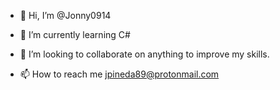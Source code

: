 - 👋 Hi, I’m @Jonny0914

- 🌱 I’m currently learning C#
- 💞️ I’m looking to collaborate on anything to improve my skills.
- 📫 How to reach me jpineda89@protonmail.com

<!---
Jonny0914/Jonny0914 is a ✨ special ✨ repository because its `README.md` (this file) appears on your GitHub profile.
You can click the Preview link to take a look at your changes.
--->
